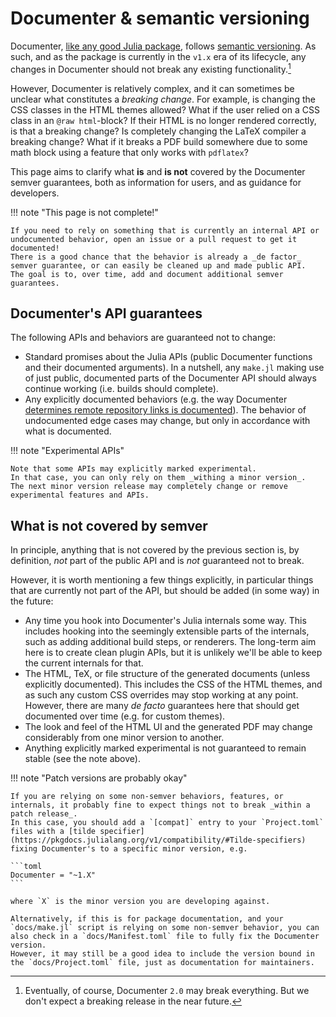# Documenter & semantic versioning

Documenter, [like any good Julia package](https://pkgdocs.julialang.org/v1/compatibility/#Version-specifier-format), follows [semantic versioning](https://semver.org/).
As such, and as the package is currently in the `v1.x` era of its lifecycle, any changes in Documenter should not break any existing functionality.[^1]

[^1]: Eventually, of course, Documenter `2.0` may break everything. But we don't expect a breaking release in the near future.

However, Documenter is relatively complex, and it can sometimes be unclear what constitutes a _breaking change_.
For example, is changing the CSS classes in the HTML themes allowed?
What if the user relied on a CSS class in an `@raw html`-block?
If their HTML is no longer rendered correctly, is that a breaking change?
Is completely changing the LaTeX compiler a breaking change?
What if it breaks a PDF build somewhere due to some math block using a feature that only works with `pdflatex`?

This page aims to clarify what **is** and **is not** covered by the Documenter semver guarantees, both as information for users, and as guidance for developers.

!!! note "This page is not complete!"

    If you need to rely on something that is currently an internal API or undocumented behavior, open an issue or a pull request to get it documented!
    There is a good chance that the behavior is already a _de factor_ semver guarantee, or can easily be cleaned up and made public API.
    The goal is to, over time, add and document additional semver guarantees.


## Documenter's API guarantees

The following APIs and behaviors are guaranteed not to change:

* Standard promises about the Julia APIs (public Documenter functions and their documented arguments).
  In a nutshell, any `make.jl` making use of just public, documented parts of the Documenter API should always continue working (i.e. builds should complete).
* Any explicitly documented behaviors (e.g. the way Documenter [determines remote repository links is documented](@ref "Remote links")).
  The behavior of undocumented edge cases may change, but only in accordance with what is documented.

!!! note "Experimental APIs"

    Note that some APIs may explicitly marked experimental.
    In that case, you can only rely on them _withing a minor version_.
    The next minor version release may completely change or remove experimental features and APIs.


## What is not covered by semver

In principle, anything that is not covered by the previous section is, by definition, _not_ part of the public API and is _not_ guaranteed not to break.

However, it is worth mentioning a few things explicitly, in particular things that are currently not part of the API, but should be added (in some way) in the future:

* Any time you hook into Documenter's Julia internals some way.
  This includes hooking into the seemingly extensible parts of the internals, such as adding additional build steps, or renderers.
  The long-term aim here is to create clean plugin APIs, but it is unlikely we'll be able to keep the current internals for that.
* The HTML, TeX, or file structure of the generated documents (unless explicitly documented).
  This includes the CSS of the HTML themes, and as such any custom CSS overrides may stop working at any point.
  However, there are many _de facto_ guarantees here that should get documented over time (e.g. for custom themes).
* The look and feel of the HTML UI and the generated PDF may change considerably from one minor version to another.
* Anything explicitly marked experimental is not guaranteed to remain stable (see the note above).


!!! note "Patch versions are probably okay"

    If you are relying on some non-semver behaviors, features, or internals, it probably fine to expect things not to break _within a patch release_.
    In this case, you should add a `[compat]` entry to your `Project.toml` files with a [tilde specifier](https://pkgdocs.julialang.org/v1/compatibility/#Tilde-specifiers) fixing Documenter's to a specific minor version, e.g.

    ```toml
    Documenter = "~1.X"
    ```

    where `X` is the minor version you are developing against.

    Alternatively, if this is for package documentation, and your `docs/make.jl` script is relying on some non-semver behavior, you can also check in a `docs/Manifest.toml` file to fully fix the Documenter version.
    However, it may still be a good idea to include the version bound in the `docs/Project.toml` file, just as documentation for maintainers.

